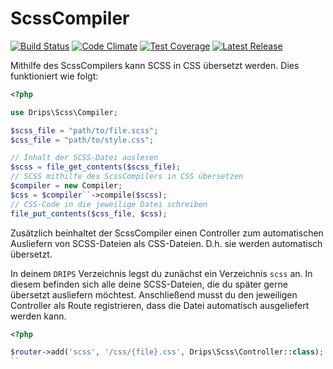 # ScssCompiler

[![Build Status](https://travis-ci.org/Prowect/Scss.svg)](https://travis-ci.org/Prowect/Scss)
[![Code Climate](https://codeclimate.com/github/Prowect/ScssCompiler/badges/gpa.svg)](https://codeclimate.com/github/Prowect/ScssCompiler)
[![Test Coverage](https://codeclimate.com/github/Prowect/ScssCompiler/badges/coverage.svg)](https://codeclimate.com/github/Prowect/ScssCompiler/coverage)
[![Latest Release](https://img.shields.io/packagist/v/drips/Scss.svg)](https://packagist.org/packages/drips/scss)

Mithilfe des ScssCompilers kann SCSS in CSS übersetzt werden. Dies funktioniert wie folgt:

```php
<?php

use Drips\Scss\Compiler;

$scss_file = "path/to/file.scss";
$css_file = "path/to/style.css";

// Inhalt der SCSS-Datei auslesen
$scss = file_get_contents($scss_file);
// SCSS mithilfe des ScssCompilers in CSS übersetzen
$compiler = new Compiler;
$css = $compiler``->compile($scss);
// CSS-Code in die jeweilige Datei schreiben
file_put_contents($css_file, $css);
```

Zusätzlich beinhaltet der ScssCompiler einen Controller zum automatischen Ausliefern von SCSS-Dateien als CSS-Dateien. D.h. sie werden automatisch übersetzt.

In deinem `DRIPS` Verzeichnis legst du zunächst ein Verzeichnis `scss` an. In diesem befinden sich alle deine SCSS-Dateien, die du später gerne übersetzt ausliefern möchtest. Anschließend musst du den jeweiligen Controller als Route registrieren, dass die Datei automatisch ausgeliefert werden kann.

```php
<?php

$router->add('scss', '/css/{file}.css', Drips\Scss\Controller::class);
``